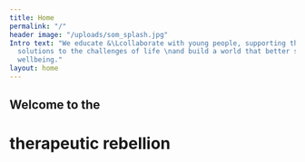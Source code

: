 ```yaml
---
title: Home
permalink: "/"
header image: "/uploads/som_splash.jpg"
Intro text: "We educate &\Lcollaborate with young people, supporting them \nto develop
  solutions to the challenges of life \nand build a world that better supports their
  wellbeing."
layout: home
---
```


## Welcome to the
# therapeutic rebellion